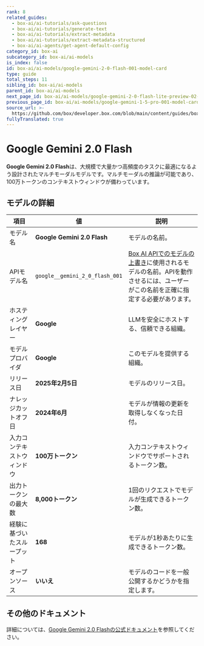 ```yaml
---
rank: 8
related_guides:
  - box-ai/ai-tutorials/ask-questions
  - box-ai/ai-tutorials/generate-text
  - box-ai/ai-tutorials/extract-metadata
  - box-ai/ai-tutorials/extract-metadata-structured
  - box-ai/ai-agents/get-agent-default-config
category_id: box-ai
subcategory_id: box-ai/ai-models
is_index: false
id: box-ai/ai-models/google-gemini-2-0-flash-001-model-card
type: guide
total_steps: 11
sibling_id: box-ai/ai-models
parent_id: box-ai/ai-models
next_page_id: box-ai/ai-models/google-gemini-2-0-flash-lite-preview-02-05
previous_page_id: box-ai/ai-models/google-gemini-1-5-pro-001-model-card
source_url: >-
  https://github.com/box/developer.box.com/blob/main/content/guides/box-ai/ai-models/google-gemini-2-0-flash-001-model-card.md
fullyTranslated: true
---
```

# Google Gemini 2.0 Flash

**Google Gemini 2.0 Flash**は、大規模で大量かつ高頻度のタスクに最適になるよう設計されたマルチモーダルモデルです。マルチモーダルの推論が可能であり、100万トークンのコンテキストウィンドウが備わっています。

## モデルの詳細

| 項目            | 値                              | 説明                                                                                 |
| ------------- | ------------------------------ | ---------------------------------------------------------------------------------- |
| モデル名          | **Google Gemini 2.0 Flash**    | モデルの名前。                                                                            |
| APIモデル名       | `google__gemini_2_0_flash_001` | [Box AI APIでのモデルの上書き][overrides]に使用されるモデルの名前。APIを動作させるには、ユーザーがこの名前を正確に指定する必要があります。 |
| ホスティングレイヤー    | **Google**                     | LLMを安全にホストする、信頼できる組織。                                                              |
| モデルプロバイダ      | **Google**                     | このモデルを提供する組織。                                                                      |
| リリース日         | **2025年2月5日**                  | モデルのリリース日。                                                                         |
| ナレッジカットオフ日    | **2024年6月**                    | モデルが情報の更新を取得しなくなった日付。                                                              |
| 入力コンテキストウィンドウ | **100万トークン**                   | 入力コンテキストウィンドウでサポートされるトークン数。                                                        |
| 出力トークンの最大数    | **8,000トークン**                  | 1回のリクエストでモデルが生成できるトークン数。                                                           |
| 経験に基づいたスループット | **168**                        | モデルが1秒あたりに生成できるトークン数。                                                              |
| オープンソース       | **いいえ**                        | モデルのコードを一般公開するかどうかを指定します。                                                          |

## その他のドキュメント

詳細については、[Google Gemini 2.0 Flashの公式ドキュメント][vertex-ai-gemini-models]を参照してください。

[vertex-ai-gemini-models]: https://cloud.google.com/vertex-ai/generative-ai/docs/learn/models#gemini-models

[overrides]: g://box-ai/ai-agents/ai-agent-overrides
